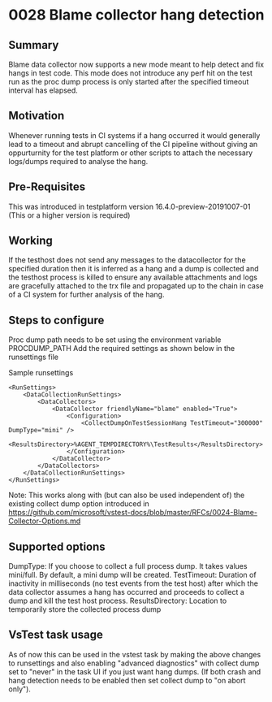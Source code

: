 # 0028 Blame collector hang detection

## Summary
Blame data collector now supports a new mode meant to help detect and fix hangs in test code. This mode does not introduce any perf hit on the test run as the proc dump process is only started after the specified timeout interval has elapsed. 

## Motivation
Whenever running tests in CI systems if a hang occurred it would generally lead to a timeout and abrupt cancelling of the CI pipeline without giving an oppurturnity for the test platform or other scripts to attach the necessary logs/dumps required to analyse the hang.

## Pre-Requisites
This was introduced in testplatform version 16.4.0-preview-20191007-01 (This or a higher version is required)

## Working
If the testhost does not send any messages to the datacollector for the specified duration then it is inferred as a hang and a dump is collected and the testhost process is killed to ensure any available attachments and logs are gracefully attached to the trx file and propagated up to the chain in case of a CI system for further analysis of the hang.

## Steps to configure
Proc dump path needs to be set using the environment variable PROCDUMP_PATH
Add the required settings as shown below in the runsettings file

Sample runsettings

```
<RunSettings>
    <DataCollectionRunSettings>
        <DataCollectors>
            <DataCollector friendlyName="blame" enabled="True">
                <Configuration>
                    <CollectDumpOnTestSessionHang TestTimeout="300000" DumpType="mini" />
                    <ResultsDirectory>%AGENT_TEMPDIRECTORY%\TestResults</ResultsDirectory>
                </Configuration>
            </DataCollector>
        </DataCollectors>
    </DataCollectionRunSettings>
</RunSettings>
```

Note: This works along with (but can also be used independent of) the existing collect dump option introduced in https://github.com/microsoft/vstest-docs/blob/master/RFCs/0024-Blame-Collector-Options.md

## Supported options
DumpType: If you choose to collect a full process dump. It takes values mini/full. By default, a mini dump will be created.
TestTimeout: Duration of inactivity in milliseconds (no test events from the test host) after which the data collector assumes a hang has occurred and proceeds to collect a dump and kill the test host process.
ResultsDirectory: Location to temporarily store the collected process dump

## VsTest task usage
As of now this can be used in the vstest task by making the above changes to runsettings and also enabling "advanced diagnostics" with collect dump set to "never" in the task UI if you just want hang dumps. (If both crash and hang detection needs to be enabled then set collect dump to "on abort only").

